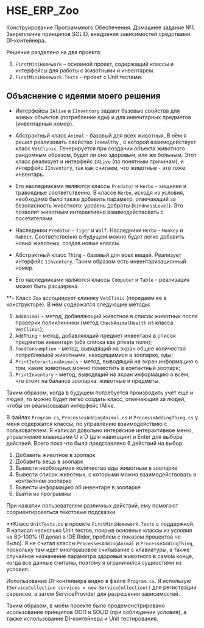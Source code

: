 # HSE_ERP_Zoo
Конструирование Программного Обеспечения. Домашнее задание №1. Закрепление принципов SOLID, внедрения  зависимостей средствами DI-контейнера. 

Решение разделено на два проекта:  

1. `FirstMiniHomework` – основной проект, содержащий классы и интерфейсы для работы с животными и инвентарем.
2. `FirstMiniHomework.Tests` – проект с Unit тестами.


## Объяснение с идеями моего решения

- Интерфейсы `IAlive` и `IInventory` задают базовые свойства для живых объектов (потребление еды) и для инвентарных предметов (инвентарный номер).  

- Абстрактный класс `Animal` - базовый для всех животных. В нём я решил реализовать свойство `IsHealthy` , с которой взаимодействует класс `VetClinic`. Генерируется при создании объекта животного рандомным образом, будет ли оно здоровым, или же больным. Этот класс реализует и интерфейс `IALive` (по понятным причинам), и интерфейс `IInventory`, так как считаем, что животные - это тоже инвентарь.
- Его наследниками являются классы `Predator` и `Herbo` - хищники и травоядные соответственно. В классе `Herbo`, исходя из условия, необходимо было также добавить параметр, отвечающий за безопасность животного: уровень доброты (`kindnessLevel`). Это позволит животным интерактивно взаимодействовать с посетителями
- Наследники `Predator` - `Tiger` и `Wolf`. Наследники `Herbo` - `Monkey` и `Rabbit`. Соответственно в будущем можно будет легко добавить новых животных, создав новые классы.

- Абстрактный класс `Thing` - базовый для всех вещей. Реализует интерфейс `IInventory`. Таким образом есть инвентаризационный номер.
- Его наследниками являются классы `Computer` и `Table` - реализация может быть расширена.


**- Класс `Zoo` ассоциирует клинику `VetClinic` (передаем ее в конструкторе). В нём содержатся следующие методы:
1. `AddAnimal` - метод, добавляющий животное в список животных после проверки поликлинники (метод `CheckAnimalHealth` из класса `VetClinic`);
2. `AddThing` - метод, добавляющий предмет инвентаря в список предметов инвентаря (оба списка как private поля);
3. `FoodConsumption` - метод, выводящий на экран общее количество потребляемой животными, находящимися в зоопарке, еды;
4. `PrintInteractiveAnimals` - метод, выводящий на экран информацию о том, какие животных можно поместить в контактный зоопарк;
5. `PrintInventory` - метод, выводящий на экран информацию о всём, что стоит на балансе зоопарка: животные и предметы.

Таким образом, когда в будущем потребуется производить учёт ещё и людей, то можно будет легко создать класс, отвечающий за людей, чтобы он реализовывал интерфейс IAlive.

В файлах `Program.cs`, `ProcessesAddingAnimal.cs` и `ProcesseAddingThing.cs` у меня содержатся классы, по управлению взаимодействию с пользователем. Я написал довольно интересное интерактивное меню, управляемое клавишами U и D (для навигации) и Enter для выбора действий. Всего пока что было представлено 6 действий на выбор:
1. Добавить животное в зоопарк
2. Добавить вещь в зоопарк
3. Вывести необходимое количество еды животным в зоопарке
4. Вывести список животных, с которыми можно взаимодействовать в контактном зоопарке
5. Вывести информацию об инвентаре в зоопарке
6. Выйти из программы

При нажатии пользователем различных действий, ему помогают соориентироваться текстовые подсказки.

**Класс `UnitTests.cs` в проекте `FirstMiniHomework.Tests` с поддержкой. Я написал несколько Unit тестов, покрыв основные классы из условия на 80-100% (Я делал в IDE Rider, проблем с показом процентов не было). Я не считал классы `ProcessesAddingAnimal` и `ProcesseAddingThing`, поскольку там идёт многоразовое считывание с клавиатуры, а также случайное назначение параметра здоровья животного в самом конце, когда все данные считаны, поэтому я ограничился сущностями из условия. 

Использование DI-контейнера видно в файле `Program.cs`. Я использую `IServiceCollection services = new ServiceCollection()` для регистрации сервисов, а затем ServiceProvider для разрешения зависимостей.

Таким образом, в моём проекте было продемонстрировано исользование принципов ООП и SOLID (при соблюдении условия), а также использование DI-контейнера и Unit тестирования.

